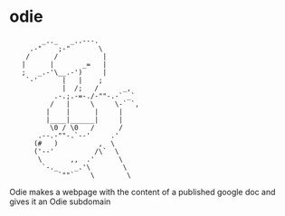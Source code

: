 # odie

            _.._   _..---.
         .-"    ;-"       \
        /      /           |
       |      |       _=   |
       ;   _.-'\__.-')     |
        `-'      |   |    ;
                 |  /;   /      _,
               .-.;.-=-./-""-.-` _`
              /   |     \     \-` `,
             |    |      |     |
             |____|______|     |
              \0 / \0   /      /
           .--.-""-.`--'     .'
          (#   )          ,  \
          ('--'          /\`  \
           \       ,,  .'      \
            `-._    _.'\        \
                `""`    \        \
                
Odie makes a webpage with the content of a published google doc and gives it an Odie subdomain